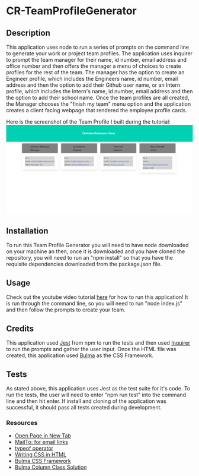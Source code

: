 # CR-TeamProfileGenerator

## Description

This application uses node to run a series of prompts on the command line to generate your work or project team profiles. The application uses inquirer to prompt the team manager for their name, id number, email address and office number and then offers the manager a menu of choices to create profiles for the rest of the team. The manager has the option to create an Engineer profile, which includes the Engineers name, id number, email address and then the option to add their Github user name, or an Intern profile, which includes the Intern's name, id number, email address and then the option to add their school name. Once the team profiles are all created, the Manager chooses the "finish my team" menu option and the application creates a client facing webpage that rendered the employee profile cards.

Here is the screenshot of the Team Profile I built during the tutorial:
![Tutorial Team Profile Browser Screenshot](./assets/CR-TeamProfileGenerator_screenshot.png)

## Installation
To run this Team Profile Generator you will need to have node downloaded on your machine an then, once it is downloaded and you have cloned the repository, you will need to run an "npm install" so that you have the requisite dependencies downloaded from the package.json file.

## Usage
Check out the youtube video tutorial [here](https://www.youtube.com/watch?v=bQZ9MSfzT0Q) for how to run this application! It is run through the command line, so you will need to run "node index.js" and then follow the prompts to create your team.

## Credits
This application used [Jest](https://jestjs.io/) from npm to run the tests and then used [Inquirer](https://github.com/SBoudrias/Inquirer.js/) to run the prompts and gather the user input. Once the HTML file was created, this application used [Bulma](https://bulma.io/) as the CSS Framework.

## Tests
As stated above, this application uses Jest as the test suite for it's code. To run the tests, the user will need to enter "npm run test" into the command line and then hit enter. If install and cloning of the application was successful, it should pass all tests created during development.

### Resources
- [Open Page in New Tab](https://www.freecodecamp.org/news/how-to-use-html-to-open-link-in-new-tab/)
- [MailTo: for email links](https://www.w3schools.com/tags/tag_address.asp)
- [typeof operator](https://javascriptweblog.wordpress.com/2011/08/08/fixing-the-javascript-typeof-operator/)
- [Writing CSS in HTML](https://www.w3schools.com/css/css_howto.asp)
- [Bulma CSS Framework](https://bulma.io/documentation/overview/start/)
- [Bulma Column Class Solution](https://stackoverflow.com/questions/52049767/centering-cards-with-bulma-css)
